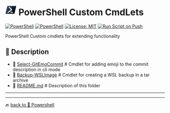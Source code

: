 # <img src="../../Assets/Powershell.svg" width="35" alt="PowerShell"> PowerShell Custom CmdLets  

[![PowerShell](https://custom-icon-badges.demolab.com/badge/.-Microsoft-blue.svg?style=flat&logo=powershell-core-eyecatch32&logoColor=white)](https://learn.microsoft.com/en-us/powershell/scripting/install/installing-powershell-on-windows?view=powershell-7.5)
[![PowerShell](https://img.shields.io/badge/PowerShell-5.1%2B-blue?logo=powershell)](https://docs.microsoft.com/en-us/powershell/)
[![License: MIT](https://img.shields.io/badge/License-MIT-green.svg)](https://opensource.org/licenses/MIT)
[![Run Script on Push](https://github.com/KR-Sew/Scripting/actions/workflows/bash.yml/badge.svg)](https://github.com/KR-Sew/Scripting/actions/workflows/bash.yml)

PowerShell Custom cmdlets for extending functionality

## 📂 Description  

- 📂 [Select-GitEmoCommit](./Select-GitEmoCommit/)   # Cmdlet for adding emoji to the commit description in cli mode
- 📂 [Backup-WSLImage](.//Backup-WSL/) # Cmdlet for creating a WSL backup in a tar archive
- 📄 [README.md](ReadMe.md)                 # Description of this folder

---

---

🔙 [back to 📂 Powershell](../)

